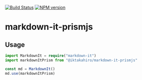 [![Build Status](https://travis-ci.org/iktakahiro/markdown-it-prismjs.svg?branch=master)](https://travis-ci.org/iktakahiro/markdown-it-prismjs)
[![NPM version](https://img.shields.io/npm/v/@iktakahiro/markdown-it-prismjs.svg?style=flat)](https://www.npmjs.org/package/markdown-it-br)

# markdown-it-prismjs

## Usage
```typescript
import MarkdownIt = require("markdown-it")
import markdownItPrism from "@iktakahiro/markdown-it-prismjs"

const md = MarkdownIt()
md.use(markdownItPrism)
```
